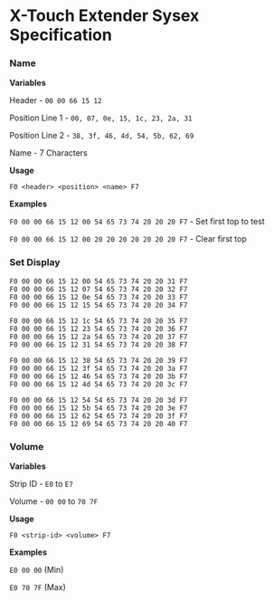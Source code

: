 # X-Touch Extender Sysex Specification

### Name

**Variables**

Header - `00 00 66 15 12`

Position Line 1 - `00, 07, 0e, 15, 1c, 23, 2a, 31`

Position Line 2 - `38, 3f, 46, 4d, 54, 5b, 62, 69`

Name - 7 Characters

**Usage**

`F0 <header> <position> <name> F7`

**Examples**

`F0 00 00 66 15 12 00 54 65 73 74 20 20 20 F7` - Set first top to test

`F0 00 00 66 15 12 00 20 20 20 20 20 20 20 F7` - Clear first top

### Set Display
```
F0 00 00 66 15 12 00 54 65 73 74 20 20 31 F7
F0 00 00 66 15 12 07 54 65 73 74 20 20 32 F7
F0 00 00 66 15 12 0e 54 65 73 74 20 20 33 F7
F0 00 00 66 15 12 15 54 65 73 74 20 20 34 F7
```
```
F0 00 00 66 15 12 1c 54 65 73 74 20 20 35 F7
F0 00 00 66 15 12 23 54 65 73 74 20 20 36 F7
F0 00 00 66 15 12 2a 54 65 73 74 20 20 37 F7
F0 00 00 66 15 12 31 54 65 73 74 20 20 38 F7
```
```
F0 00 00 66 15 12 38 54 65 73 74 20 20 39 F7
F0 00 00 66 15 12 3f 54 65 73 74 20 20 3a F7
F0 00 00 66 15 12 46 54 65 73 74 20 20 3b F7
F0 00 00 66 15 12 4d 54 65 73 74 20 20 3c F7
```
```
F0 00 00 66 15 12 54 54 65 73 74 20 20 3d F7
F0 00 00 66 15 12 5b 54 65 73 74 20 20 3e F7
F0 00 00 66 15 12 62 54 65 73 74 20 20 3f F7
F0 00 00 66 15 12 69 54 65 73 74 20 20 40 F7
```

### Volume

**Variables**

Strip ID - `E0` to `E7`

Volume - `00 00` to `70 7F`

**Usage**

`F0 <strip-id> <volume> F7`

**Examples**

`E0 00 00` (Min)

`E0 70 7F` (Max)

